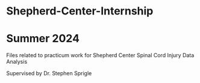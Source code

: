 # Shepherd-Center-Internship
# Summer 2024
Files related to practicum work for Shepherd Center Spinal Cord Injury Data Analysis

Supervised by Dr. Stephen Sprigle
